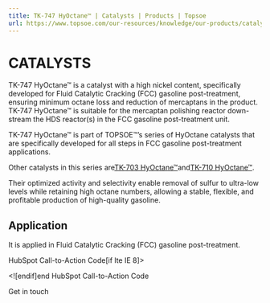 ```yaml
---
title: TK-747 HyOctane™ | Catalysts | Products | Topsoe
url: https://www.topsoe.com/our-resources/knowledge/our-products/catalysts/tk-747-hyoctanetm#main-content
---
```


# CATALYSTS

TK-747 HyOctane™ is a catalyst with a high nickel content, specifically developed for Fluid Catalytic Cracking (FCC) gasoline post-treatment, ensuring minimum octane loss and reduction of mercaptans in the product. TK-747 HyOctane™ is suitable for the mercaptan polishing reactor down-stream the HDS reactor(s) in the FCC gasoline post-treatment unit.

TK-747 HyOctane™ is part of TOPSOE™’s series of HyOctane catalysts that are specifically developed for all steps in FCC gasoline post-treatment applications.

Other catalysts in this series are[TK-703 HyOctane™](https://www.topsoe.com/products/catalysts/tk-703-hyoctanetm?hsLang=en)and[TK-710 HyOctane™](https://www.topsoe.com/products/catalysts/tk-710-hyoctanetm?hsLang=en).

Their optimized activity and selectivity enable removal of sulfur to ultra-low levels while retaining high octane numbers, allowing a stable, flexible, and profitable production of high-quality gasoline.

## Application

It is applied in Fluid Catalytic Cracking (FCC) gasoline post-treatment.

HubSpot Call-to-Action Code[if lte IE 8]><div id="hs-cta-ie-element"></div><![endif][](https://cta-redirect.hubspot.com/cta/redirect/2115834/2c0c43fd-d059-47e5-87a9-44736037d531)end HubSpot Call-to-Action Code

Get in touch